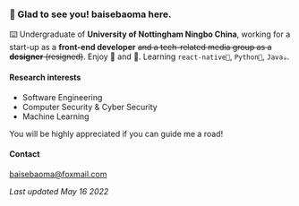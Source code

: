### 👋 Glad to see you! **baisebaoma** here.

⌨️ Undergraduate of **University of Nottingham Ningbo China**, working for a start-up as a **front-end developer** ~~and a tech-related media group as a **designer** (resigned)~~. Enjoy 🎵 and 🎹. Learning `react-native🌸`, `Python🐍`, `Java☕️`.

#### Research interests

- Software Engineering
- Computer Security & Cyber Security
- Machine Learning

You will be highly appreciated if you can guide me a road!

#### Contact

baisebaoma@foxmail.com

_Last updated May 16 2022_
